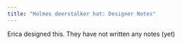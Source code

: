 ```yaml
---
title: "Holmes deerstalker hat: Designer Notes"
---
```


<Fixme>Erica designed this. They have not written any notes (yet)</Fixme>
 
